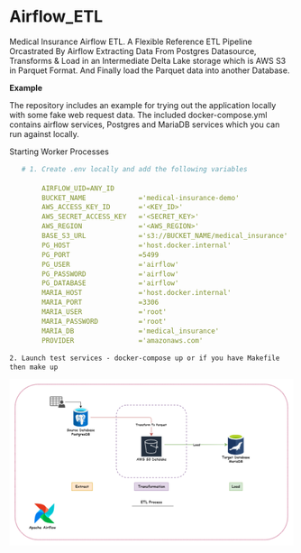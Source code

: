 # Airflow_ETL


Medical Insurance Airflow ETL.
A Flexible  Reference ETL Pipeline Orcastrated By Airflow Extracting Data From Postgres Datasource, Transforms & Load in an Intermediate Delta Lake storage which is AWS S3 in Parquet Format. And Finally load the Parquet data into another Database.

**Example**

The repository includes an example for trying out the application locally with some fake web request data.
The included docker-compose.yml contains airflow services, Postgres and MariaDB services which you can run against locally.

Starting Worker Processes
```yml
   # 1. Create .env locally and add the following variables
        
        AIRFLOW_UID=ANY_ID
        BUCKET_NAME             ='medical-insurance-demo'
        AWS_ACCESS_KEY_ID       ='<KEY_ID>'
        AWS_SECRET_ACCESS_KEY   ='<SECRET_KEY>'
        AWS_REGION              ='<AWS_REGION>'
        BASE_S3_URL             ='s3://BUCKET_NAME/medical_insurance'
        PG_HOST                 ='host.docker.internal'
        PG_PORT                 =5499
        PG_USER                 ='airflow'
        PG_PASSWORD             ='airflow'
        PG_DATABASE             ='airflow'
        MARIA_HOST              ='host.docker.internal'
        MARIA_PORT              =3306
        MARIA_USER              ='root'
        MARIA_PASSWORD          ='root'
        MARIA_DB                ='medical_insurance'
        PROVIDER                ='amazonaws.com'
```
    2. Launch test services - docker-compose up or if you have Makefile then make up


![alt text](image-1.png)
